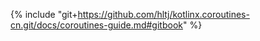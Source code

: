 {% include "git+https://github.com/hltj/kotlinx.coroutines-cn.git/docs/coroutines-guide.md#gitbook" %}
